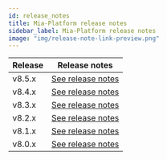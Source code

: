 ```yaml
---
id: release_notes
title: Mia-Platform release notes
sidebar_label: Mia-Platform release notes
image: "img/release-note-link-preview.png"
---
```

| Release | Release notes                                       |
| ------- | --------------------------------------------------- |
| v8.5.x    | [See release notes](RN_v8-5/v8.5.0) |
| v8.4.x    | [See release notes](RN_v8-4/v8.4.1) |
| v8.3.x    | [See release notes](RN_v8-3/v8.3.1) |
| v8.2.x    | [See release notes](RN_v8-2/v8.2.1) |
| v8.1.x    | [See release notes](RN_v8-1/v8.1.0) |
| v8.0.x    | [See release notes](RN_v8-0/v8.0.0) |
